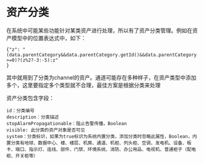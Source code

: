 # 资产分类

在系统中可能某些功能针对某类资产进行处理，所以有了资产分类管理。例如在资产模型中的位置表达式中，如下：

```
{"z": "(data.parentCategory&&data.parentCategory.getId()&&data.parentCategory.getId().toLowerCase().indexOf('channel') >=0)?(z%2?-3:-5):z"
}

```
其中就用到了分类为channel的资产。通道可能存在多种样子，在资产类型中添加多个，这里要指定多个类型就不合理，最佳方案是根据分类来处理

资产分类包含字段：
	id：分类编号	description：分类描述
	stopAlarmPropagationable：阻止告警传播，Boolean	visible: 此分类的资产对象是否可见	system：分类标识，如果为true标识为系统内置分类，添加分类时忽略此属性，Boolean，内置分类有地球、数据中心、楼、楼层、机房、通道、机柜、列头柜、空调、发电机、设备、板卡、端口、指示灯、连线、部件、门禁、环境系统、消防、办公用品、电视机、普通柜子（配电柜、开关柜等）	